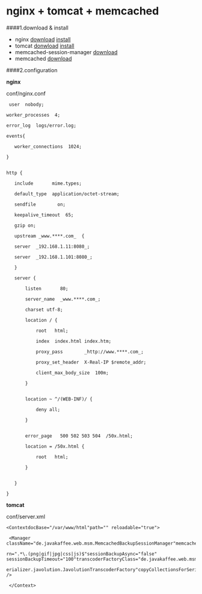 nginx + tomcat + memcached
============================

####1.download & install
  * nginx [download](http://nginx.org/en/download.html) [install](http://nginx.org/en/docs/install.html)
  * tomcat [donwload](http://tomcat.apache.org/) [install](http://tomcat.apache.org/tomcat-7.0-doc/appdev/installation.html)
  * memcached-session-manager [download](http://code.google.com/p/memcached-session-manager/)
  * memcached [download](http://memcached.org/downloads)

####2.configuration
  
**nginx**
 
   conf/nginx.conf
 
```
 user  nobody;

worker_processes  4;

error_log  logs/error.log;

events{

   worker_connections  1024;

}


http {

   include       mime.types;

   default_type  application/octet-stream;

   sendfile        on;

   keepalive_timeout  65;

   gzip on;

   upstream _www.****.com_  {

   server  _192.168.1.11:8080_;

   server  _192.168.1.101:8080_;

   }

   server {

       listen       80;

       server_name  _www.****.com_;

       charset utf-8;

       location / {

           root   html;

           index  index.html index.htm;

           proxy_pass        _http://www.****.com_;

           proxy_set_header  X-Real-IP $remote_addr;

           client_max_body_size  100m;

       }


       location ~ ^/(WEB-INF)/ {

           deny all;

       }


       error_page   500 502 503 504  /50x.html;

       location = /50x.html {

           root   html;

       }


   }

}

```

**tomcat**

   conf/server.xml
   
```
<ContextdocBase="/var/www/html"path="" reloadable="true">

 <Manager className="de.javakaffee.web.msm.MemcachedBackupSessionManager"memcachedNodes="n1:localhost:11211"requestUriIgnorePatte

rn=".*\.(png|gif|jpg|css|js)$"sessionBackupAsync="false" sessionBackupTimeout="100"transcoderFactoryClass="de.javakaffee.web.msm.s

erializer.javolution.JavolutionTranscoderFactory"copyCollectionsForSerialization="false" />

 </Context>
```

 
